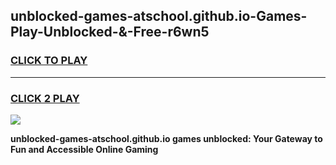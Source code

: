 
## unblocked-games-atschool.github.io-Games-Play-Unblocked-&-Free-r6wn5
<h3>
<a href="https://premium76.site?title=unblocked-games-atschool.github.io&ref=24A">CLICK TO PLAY</a></h3>
<hr>

<h3>
<a href="https://premium76.site?title=unblocked-games-atschool.github.io&ref=24A">CLICK 2 PLAY</a>
  
</h3>

<a href="https://premium76.site?title=unblocked-games-atschool.github.io&ref=24A"><img src="https://clearcache.store/games.png"></a>


**unblocked-games-atschool.github.io games unblocked: Your Gateway to Fun and Accessible Online Gaming**
